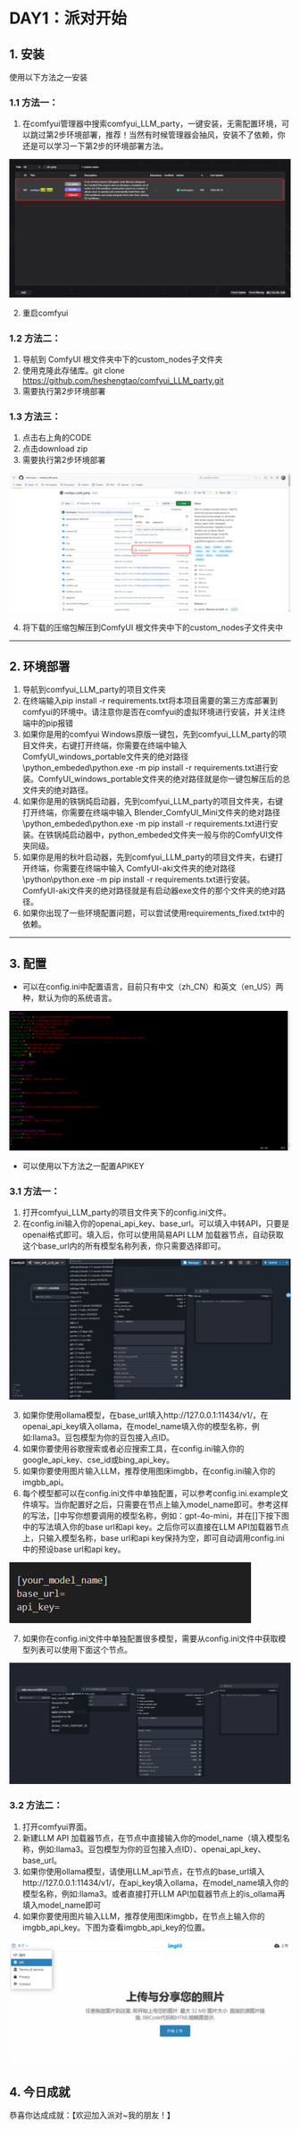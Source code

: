 # DAY1：派对开始
## 1. 安装
使用以下方法之一安装
### 1.1 方法一：
1. 在comfyui管理器中搜索comfyui_LLM_party，一键安装，无需配置环境，可以跳过第2步环境部署，推荐！当然有时候管理器会抽风，安装不了依赖，你还是可以学习一下第2步的环境部署方法。

![图片](../img/1-1.PNG)

2. 重启comfyui
### 1.2 方法二：
1. 导航到 ComfyUI 根文件夹中下的custom_nodes子文件夹
2. 使用克隆此存储库。git clone https://github.com/heshengtao/comfyui_LLM_party.git
3. 需要执行第2步环境部署
### 1.3 方法三：
1. 点击右上角的CODE
2. 点击download zip
3. 需要执行第2步环境部署

![图片](../img/1-2.PNG)

4. 将下载的压缩包解压到ComfyUI 根文件夹中下的custom_nodes子文件夹中

---
## 2. 环境部署
1. 导航到comfyui_LLM_party的项目文件夹
2. 在终端输入pip install -r requirements.txt将本项目需要的第三方库部署到comfyui的环境中。请注意你是否在comfyui的虚拟环境进行安装，并关注终端中的pip报错
3. 如果你是用的comfyui Windows原版一键包，先到comfyui_LLM_party的项目文件夹，右键打开终端，你需要在终端中输入 ComfyUI_windows_portable文件夹的绝对路径\python_embeded\python.exe -m pip install -r requirements.txt进行安装。ComfyUI_windows_portable文件夹的绝对路径就是你一键包解压后的总文件夹的绝对路径。
4. 如果你是用的铁锅炖启动器，先到comfyui_LLM_party的项目文件夹，右键打开终端，你需要在终端中输入 Blender_ComfyUI_Mini文件夹的绝对路径\python_embeded\python.exe -m pip install -r requirements.txt进行安装。在铁锅炖启动器中，python_embeded文件夹一般与你的ComfyUI文件夹同级。
5. 如果你是用的秋叶启动器，先到comfyui_LLM_party的项目文件夹，右键打开终端，你需要在终端中输入 ComfyUI-aki文件夹的绝对路径\python\python.exe -m pip install -r requirements.txt进行安装。 ComfyUI-aki文件夹的绝对路径就是有启动器exe文件的那个文件夹的绝对路径。
6. 如果你出现了一些环境配置问题，可以尝试使用requirements_fixed.txt中的依赖。

---
## 3. 配置
- 可以在config.ini中配置语言，目前只有中文（zh_CN）和英文（en_US）两种，默认为你的系统语言。

![图片](../img/1-3.PNG)

- 可以使用以下方法之一配置APIKEY
### 3.1 方法一：
1. 打开comfyui_LLM_party的项目文件夹下的config.ini文件。
2. 在config.ini输入你的openai_api_key、base_url。可以填入中转API，只要是openai格式即可。填入后，你可以使用简易API LLM 加载器节点，自动获取这个base_url内的所有模型名称列表，你只需要选择即可。

![图片](../img/1-4.PNG)

3. 如果你使用ollama模型，在base_url填入http://127.0.0.1:11434/v1/，在openai_api_key填入ollama，在model_name填入你的模型名称，例如:llama3。豆包模型为你的豆包接入点ID。
4. 如果你要使用谷歌搜索或者必应搜索工具，在config.ini输入你的google_api_key、cse_id或bing_api_key。
5. 如果你要使用图片输入LLM，推荐使用图床imgbb，在config.ini输入你的imgbb_api。
6. 每个模型都可以在config.ini文件中单独配置，可以参考config.ini.example文件填写。当你配置好之后，只需要在节点上输入model_name即可。参考这样的写法，[]中写你想要调用的模型名称，例如：gpt-4o-mini，并在[]下按下图中的写法填入你的base url和api key。之后你可以直接在LLM API加载器节点上，只输入模型名称，base url和api key保持为空，即可自动调用config.ini中的预设base url和api key。

![图片](../img/1-5.PNG)

7. 如果你在config.ini文件中单独配置很多模型，需要从config.ini文件中获取模型列表可以使用下面这个节点。

![图片](../img/1-6.PNG)

### 3.2 方法二：
1. 打开comfyui界面。
2. 新建LLM API 加载器节点，在节点中直接输入你的model_name（填入模型名称，例如:llama3。豆包模型为你的豆包接入点ID）、openai_api_key、base_url。
3. 如果你使用ollama模型，请使用LLM_api节点，在节点的base_url填入http://127.0.0.1:11434/v1/，在api_key填入ollama，在model_name填入你的模型名称，例如:llama3。或者直接打开LLM API加载器节点上的is_ollama再填入model_name即可
4. 如果你要使用图片输入LLM，推荐使用图床imgbb，在节点上输入你的imgbb_api_key。下图为查看imgbb_api_key的位置。

![图片](../img/1-7.PNG)

## 4. 今日成就
恭喜你达成成就：【欢迎加入派对~我的朋友！】